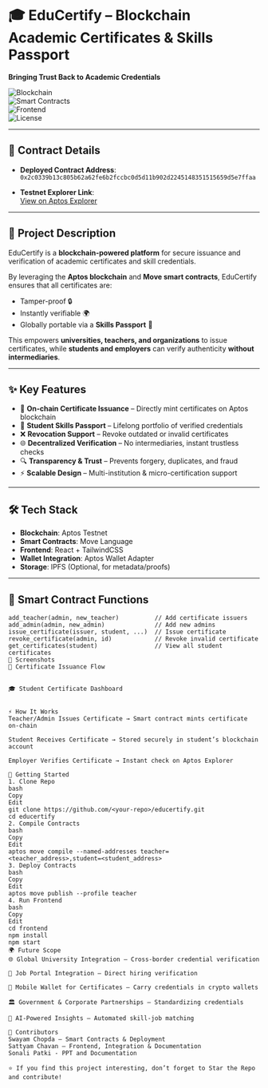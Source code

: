 # 🎓 EduCertify – Blockchain Academic Certificates & Skills Passport  
**Bringing Trust Back to Academic Credentials**

![Blockchain](https://img.shields.io/badge/Blockchain-Aptos-blue?logo=blockchain)  
![Smart Contracts](https://img.shields.io/badge/Smart%20Contracts-Move-green)  
![Frontend](https://img.shields.io/badge/Frontend-React%20%2B%20TailwindCSS-ff69b4)  
![License](https://img.shields.io/badge/License-MIT-orange)  

---

## 🔗 Contract Details
- **Deployed Contract Address**:  
  `0x2c0339b13c805b62a62fe6b2fccbc0d5d11b902d2245148351515659d5e7ffaa`  

- **Testnet Explorer Link**:  
  [View on Aptos Explorer](https://explorer.aptoslabs.com/?network=testnet)

---

## 📖 Project Description
EduCertify is a **blockchain-powered platform** for secure issuance and verification of academic certificates and skill credentials.  

By leveraging the **Aptos blockchain** and **Move smart contracts**, EduCertify ensures that all certificates are:  
- Tamper-proof 🔒  
- Instantly verifiable 🌍  
- Globally portable via a **Skills Passport** 🪪  

This empowers **universities, teachers, and organizations** to issue certificates, while **students and employers** can verify authenticity **without intermediaries**.  

---

## ✨ Key Features
- 🏫 **On-chain Certificate Issuance** – Directly mint certificates on Aptos blockchain  
- 🪪 **Student Skills Passport** – Lifelong portfolio of verified credentials  
- ❌ **Revocation Support** – Revoke outdated or invalid certificates  
- 🌐 **Decentralized Verification** – No intermediaries, instant trustless checks  
- 🔍 **Transparency & Trust** – Prevents forgery, duplicates, and fraud  
- ⚡ **Scalable Design** – Multi-institution & micro-certification support  

---

## 🛠 Tech Stack
- **Blockchain**: Aptos Testnet  
- **Smart Contracts**: Move Language  
- **Frontend**: React + TailwindCSS  
- **Wallet Integration**: Aptos Wallet Adapter  
- **Storage**: IPFS (Optional, for metadata/proofs)  

---

## 🔑 Smart Contract Functions
```move
add_teacher(admin, new_teacher)          // Add certificate issuers
add_admin(admin, new_admin)              // Add new admins
issue_certificate(issuer, student, ...)  // Issue certificate
revoke_certificate(admin, id)            // Revoke invalid certificate
get_certificates(student)                // View all student certificates
📸 Screenshots
📜 Certificate Issuance Flow


🎓 Student Certificate Dashboard


⚡ How It Works
Teacher/Admin Issues Certificate → Smart contract mints certificate on-chain

Student Receives Certificate → Stored securely in student’s blockchain account

Employer Verifies Certificate → Instant check on Aptos Explorer

🚀 Getting Started
1. Clone Repo
bash
Copy
Edit
git clone https://github.com/<your-repo>/educertify.git
cd educertify
2. Compile Contracts
bash
Copy
Edit
aptos move compile --named-addresses teacher=<teacher_address>,student=<student_address>
3. Deploy Contracts
bash
Copy
Edit
aptos move publish --profile teacher
4. Run Frontend
bash
Copy
Edit
cd frontend
npm install
npm start
🌍 Future Scope
🌐 Global University Integration – Cross-border credential verification

💼 Job Portal Integration – Direct hiring verification

📱 Mobile Wallet for Certificates – Carry credentials in crypto wallets

🏛 Government & Corporate Partnerships – Standardizing credentials

🤖 AI-Powered Insights – Automated skill-job matching

👥 Contributors
Swayam Chopda – Smart Contracts & Deployment
Sattyam Chavan – Frontend, Integration & Documentation
Sonali Patki - PPT and Documentation

⭐ If you find this project interesting, don’t forget to Star the Repo and contribute!
